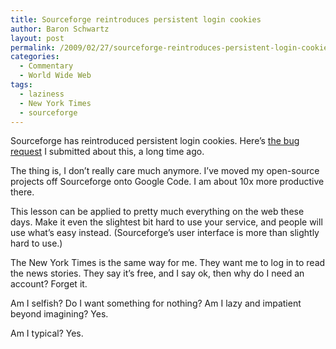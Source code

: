 ```yaml
---
title: Sourceforge reintroduces persistent login cookies
author: Baron Schwartz
layout: post
permalink: /2009/02/27/sourceforge-reintroduces-persistent-login-cookies/
categories:
  - Commentary
  - World Wide Web
tags:
  - laziness
  - New York Times
  - sourceforge
---
```

Sourceforge has reintroduced persistent login cookies. Here&#8217;s [the bug request][1] I submitted about this, a long time ago.

The thing is, I don&#8217;t really care much anymore. I&#8217;ve moved my open-source projects off Sourceforge onto Google Code. I am about 10x more productive there.

This lesson can be applied to pretty much everything on the web these days. Make it even the slightest bit hard to use your service, and people will use what&#8217;s easy instead. (Sourceforge&#8217;s user interface is more than slightly hard to use.)

The New York Times is the same way for me. They want me to log in to read the news stories. They say it&#8217;s free, and I say ok, then why do I need an account? Forget it.

Am I selfish? Do I want something for nothing? Am I lazy and impatient beyond imagining? Yes.

Am I typical? Yes.

 [1]: http://sourceforge.net/tracker/?func=detail&#038;atid=350001&#038;aid=1855476&#038;group_id=1